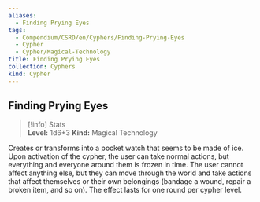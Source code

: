 ```yaml
---
aliases:
  - Finding Prying Eyes
tags:
  - Compendium/CSRD/en/Cyphers/Finding-Prying-Eyes
  - Cypher
  - Cypher/Magical-Technology
title: Finding Prying Eyes
collection: Cyphers
kind: Cypher
---
```

## Finding Prying Eyes  
>[!info] Stats  
> **Level:** 1d6+3 
> **Kind:** Magical Technology
  
Creates or transforms into a pocket watch that seems to be made of ice. Upon activation of the cypher, the user can take normal actions, but everything and everyone around them is frozen in time. The user cannot affect anything else, but they can move through the world and take actions that affect themselves or their own belongings (bandage a wound, repair a broken item, and so on). The effect lasts for one round per cypher level.

